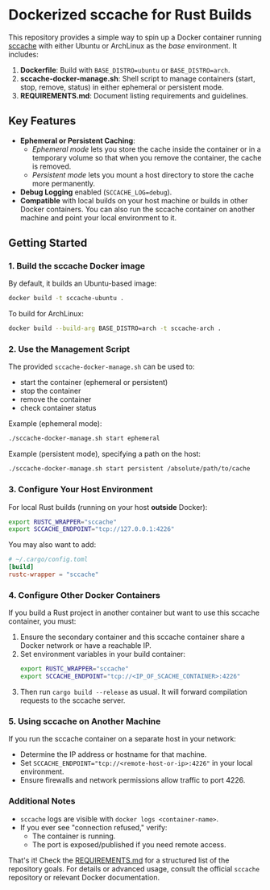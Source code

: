 # Dockerized sccache for Rust Builds

This repository provides a simple way to spin up a Docker container running 
[sccache](https://github.com/mozilla/sccache) with either Ubuntu or ArchLinux 
as the *base* environment. It includes:

1. **Dockerfile**: Build with `BASE_DISTRO=ubuntu` or `BASE_DISTRO=arch`.
2. **sccache-docker-manage.sh**: Shell script to manage containers 
   (start, stop, remove, status) in either ephemeral or persistent mode.
3. **REQUIREMENTS.md**: Document listing requirements and guidelines.

## Key Features

- **Ephemeral or Persistent Caching**: 
  - *Ephemeral mode* lets you store the cache inside the container or in a 
    temporary volume so that when you remove the container, the cache is removed.
  - *Persistent mode* lets you mount a host directory to store the cache more 
    permanently.
- **Debug Logging** enabled (`SCCACHE_LOG=debug`).
- **Compatible** with local builds on your host machine or builds in other 
  Docker containers. You can also run the sccache container on another machine 
  and point your local environment to it.

## Getting Started

### 1. Build the sccache Docker image

By default, it builds an Ubuntu-based image:
```bash
docker build -t sccache-ubuntu .
```

To build for ArchLinux:
```bash
docker build --build-arg BASE_DISTRO=arch -t sccache-arch .
```

### 2. Use the Management Script

The provided `sccache-docker-manage.sh` can be used to:
- start the container (ephemeral or persistent)
- stop the container
- remove the container
- check container status

Example (ephemeral mode):
```bash
./sccache-docker-manage.sh start ephemeral
```

Example (persistent mode), specifying a path on the host:
```bash
./sccache-docker-manage.sh start persistent /absolute/path/to/cache
```

### 3. Configure Your Host Environment

For local Rust builds (running on your host **outside** Docker):
```bash
export RUSTC_WRAPPER="sccache"
export SCCACHE_ENDPOINT="tcp://127.0.0.1:4226"
```

You may also want to add:
```toml
# ~/.cargo/config.toml
[build]
rustc-wrapper = "sccache"
```

### 4. Configure Other Docker Containers

If you build a Rust project in another container but want to use this sccache 
container, you must:
1. Ensure the secondary container and this sccache container share a 
   Docker network or have a reachable IP.
2. Set environment variables in your build container:
   ```bash
   export RUSTC_WRAPPER="sccache"
   export SCCACHE_ENDPOINT="tcp://<IP_OF_SCACHE_CONTAINER>:4226"
   ```
3. Then run `cargo build --release` as usual. It will forward compilation 
   requests to the sccache server.

### 5. Using sccache on Another Machine

If you run the sccache container on a separate host in your network:
- Determine the IP address or hostname for that machine.
- Set `SCCACHE_ENDPOINT="tcp://<remote-host-or-ip>:4226"` in your local environment.
- Ensure firewalls and network permissions allow traffic to port 4226.

### Additional Notes

- `sccache` logs are visible with `docker logs <container-name>`.
- If you ever see "connection refused," verify:
  - The container is running.
  - The port is exposed/published if you need remote access.

That's it! Check the [REQUIREMENTS.md](REQUIREMENTS.md) for a structured list 
of the repository goals. For details or advanced usage, consult the official 
`sccache` repository or relevant Docker documentation.
